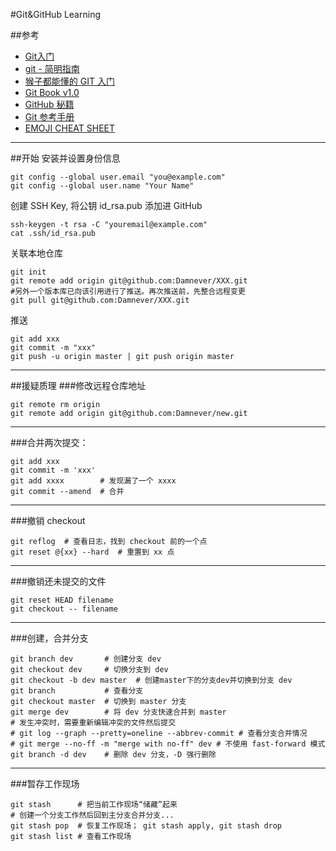 #Git&GitHub Learning

##参考
 - [Git入门](http://www.liaoxuefeng.com/wiki/0013739516305929606dd18361248578c67b8067c8c017b000/00137396287703354d8c6c01c904c7d9ff056ae23da865a000)
 - [git - 简明指南](http://rogerdudler.github.io/git-guide/index.zh.html)
 - [猴子都能懂的 GIT 入门](http://backlogtool.com/git-guide/cn/)
 - [Git Book v1.0](http://git-scm.com/book/zh/v1)
 - [GitHub 秘籍](http://snowdream86.gitbooks.io/github-cheat-sheet/content/zh/index.html)
 - [Git 参考手册](http://gitref.justjavac.com/)
 - [EMOJI CHEAT SHEET](http://www.emoji-cheat-sheet.com/)
 
---

##开始
安装并设置身份信息
```
git config --global user.email "you@example.com"
git config --global user.name "Your Name"
```
创建 SSH Key, 将公钥 id_rsa.pub 添加进 GitHub
```
ssh-keygen -t rsa -C "youremail@example.com"
cat .ssh/id_rsa.pub
```
关联本地仓库
```
git init
git remote add origin git@github.com:Damnever/XXX.git
#另外一个版本库已向该引用进行了推送。再次推送前，先整合远程变更
git pull git@github.com:Damnever/XXX.git
```
推送
```
git add xxx
git commit -m "xxx"
git push -u origin master | git push origin master
```

---
##援疑质理
###修改远程仓库地址
```
git remote rm origin
git remote add origin git@github.com:Damnever/new.git
```

---
###合并两次提交：
```
git add xxx
git commit -m 'xxx'
git add xxxx        # 发现漏了一个 xxxx
git commit --amend  # 合并
```

---
###撤销 checkout
```
git reflog  # 查看日志，找到 checkout 前的一个点
git reset @{xx} --hard  # 重置到 xx 点
```

---
###撤销还未提交的文件
```
git reset HEAD filename
git checkout -- filename
```

---
###创建，合并分支
```
git branch dev       # 创建分支 dev
git checkout dev     # 切换分支到 dev
git checkout -b dev master  # 创建master下的分支dev并切换到分支 dev
git branch           # 查看分支
git checkout master  # 切换到 master 分支
git merge dev        # 将 dev 分支快速合并到 master
# 发生冲突时，需要重新编辑冲突的文件然后提交
# git log --graph --pretty=oneline --abbrev-commit # 查看分支合并情况
# git merge --no-ff -m "merge with no-ff" dev # 不使用 fast-forward 模式
git branch -d dev    # 删除 dev 分支，-D 强行删除
```

---
###暂存工作现场
```
git stash      # 把当前工作现场“储藏”起来
# 创建一个分支工作然后回到主分支合并分支...
git stash pop  # 恢复工作现场； git stash apply, git stash drop
git stash list # 查看工作现场
```